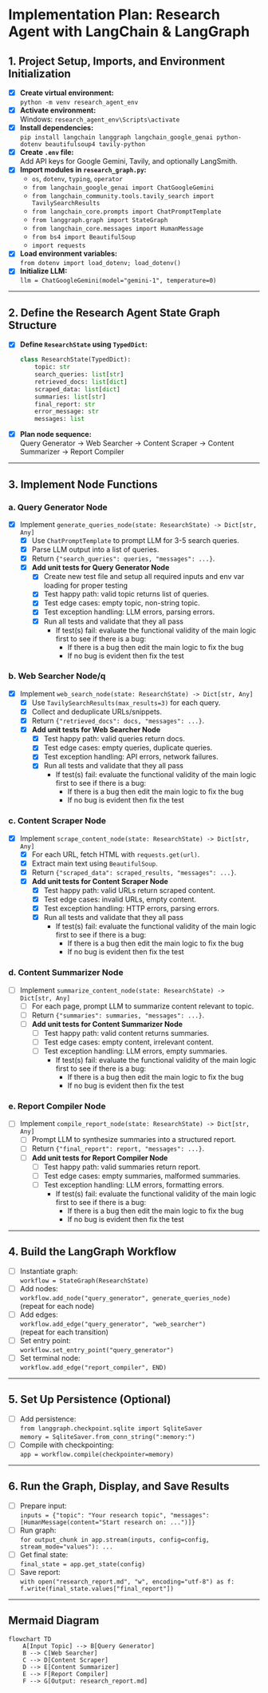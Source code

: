 # Implementation Plan: Research Agent with LangChain & LangGraph

## 1. Project Setup, Imports, and Environment Initialization

- [x] **Create virtual environment:**  
  `python -m venv research_agent_env`
- [x] **Activate environment:**  
  Windows: `research_agent_env\Scripts\activate`
- [x] **Install dependencies:**  
  `pip install langchain langgraph langchain_google_genai python-dotenv beautifulsoup4 tavily-python`
- [x] **Create `.env` file:**  
  Add API keys for Google Gemini, Tavily, and optionally LangSmith.
- [x] **Import modules in `research_graph.py`:**
  - `os`, `dotenv`, `typing`, `operator`
  - `from langchain_google_genai import ChatGoogleGemini`
  - `from langchain_community.tools.tavily_search import TavilySearchResults`
  - `from langchain_core.prompts import ChatPromptTemplate`
  - `from langgraph.graph import StateGraph`
  - `from langchain_core.messages import HumanMessage`
  - `from bs4 import BeautifulSoup`
  - `import requests`
- [x] **Load environment variables:**  
  `from dotenv import load_dotenv; load_dotenv()`
- [x] **Initialize LLM:**  
  `llm = ChatGoogleGemini(model="gemini-1", temperature=0)`

---

## 2. Define the Research Agent State Graph Structure

- [x] **Define `ResearchState` using `TypedDict`:**
  ```python
  class ResearchState(TypedDict):
      topic: str
      search_queries: list[str]
      retrieved_docs: list[dict]
      scraped_data: list[dict]
      summaries: list[str]
      final_report: str
      error_message: str
      messages: list
  ```
- [x] **Plan node sequence:**  
  Query Generator → Web Searcher → Content Scraper → Content Summarizer → Report Compiler

---

## 3. Implement Node Functions

### a. Query Generator Node

- [x] Implement `generate_queries_node(state: ResearchState) -> Dict[str, Any]`
  - [x] Use `ChatPromptTemplate` to prompt LLM for 3-5 search queries.
  - [x] Parse LLM output into a list of queries.
  - [x] Return `{"search_queries": queries, "messages": ...}`.
  - [x] **Add unit tests for Query Generator Node**
    - [x] Create new test file and setup all required inputs and env var loading for proper testing
    - [x] Test happy path: valid topic returns list of queries.
    - [x] Test edge cases: empty topic, non-string topic.
    - [x] Test exception handling: LLM errors, parsing errors.
    - [x] Run all tests and validate that they all pass
      - If test(s) fail: evaluate the functional validity of the main logic first to see if there is a bug:
        - If there is a bug then edit the main logic to fix the bug
        - If no bug is evident then fix the test

### b. Web Searcher Node/q
- [x] Implement `web_search_node(state: ResearchState) -> Dict[str, Any]`
  - [x] Use `TavilySearchResults(max_results=3)` for each query.
  - [x] Collect and deduplicate URLs/snippets.
  - [x] Return `{"retrieved_docs": docs, "messages": ...}`.
  - [x] **Add unit tests for Web Searcher Node**
    - [x] Test happy path: valid queries return docs.
    - [x] Test edge cases: empty queries, duplicate queries.
    - [x] Test exception handling: API errors, network failures.
    - [x] Run all tests and validate that they all pass
      - If test(s) fail: evaluate the functional validity of the main logic first to see if there is a bug:
        - If there is a bug then edit the main logic to fix the bug
        - If no bug is evident then fix the test

### c. Content Scraper Node

- [x] Implement `scrape_content_node(state: ResearchState) -> Dict[str, Any]`
  - [x] For each URL, fetch HTML with `requests.get(url)`.
  - [x] Extract main text using `BeautifulSoup`.
  - [x] Return `{"scraped_data": scraped_results, "messages": ...}`.
  - [x] **Add unit tests for Content Scraper Node**
    - [x] Test happy path: valid URLs return scraped content.
    - [x] Test edge cases: invalid URLs, empty content.
    - [x] Test exception handling: HTTP errors, parsing errors.
    - [x] Run all tests and validate that they all pass
      - If test(s) fail: evaluate the functional validity of the main logic first to see if there is a bug:
        - If there is a bug then edit the main logic to fix the bug
        - If no bug is evident then fix the test

### d. Content Summarizer Node

- [ ] Implement `summarize_content_node(state: ResearchState) -> Dict[str, Any]`
  - [ ] For each page, prompt LLM to summarize content relevant to topic.
  - [ ] Return `{"summaries": summaries, "messages": ...}`.
  - [ ] **Add unit tests for Content Summarizer Node**
    - [ ] Test happy path: valid content returns summaries.
    - [ ] Test edge cases: empty content, irrelevant content.
    - [ ] Test exception handling: LLM errors, empty summaries.
      - If test(s) fail: evaluate the functional validity of the main logic first to see if there is a bug:
        - If there is a bug then edit the main logic to fix the bug
        - If no bug is evident then fix the test

### e. Report Compiler Node

- [ ] Implement `compile_report_node(state: ResearchState) -> Dict[str, Any]`
  - [ ] Prompt LLM to synthesize summaries into a structured report.
  - [ ] Return `{"final_report": report, "messages": ...}`.
  - [ ] **Add unit tests for Report Compiler Node**
    - [ ] Test happy path: valid summaries return report.
    - [ ] Test edge cases: empty summaries, malformed summaries.
    - [ ] Test exception handling: LLM errors, formatting errors.
      - If test(s) fail: evaluate the functional validity of the main logic first to see if there is a bug:
        - If there is a bug then edit the main logic to fix the bug
        - If no bug is evident then fix the test

---

## 4. Build the LangGraph Workflow

- [ ] Instantiate graph:  
  `workflow = StateGraph(ResearchState)`
- [ ] Add nodes:  
  `workflow.add_node("query_generator", generate_queries_node)`  
  (repeat for each node)
- [ ] Add edges:  
  `workflow.add_edge("query_generator", "web_searcher")`  
  (repeat for each transition)
- [ ] Set entry point:  
  `workflow.set_entry_point("query_generator")`
- [ ] Set terminal node:  
  `workflow.add_edge("report_compiler", END)`

---

## 5. Set Up Persistence (Optional)

- [ ] Add persistence:  
  `from langgraph.checkpoint.sqlite import SqliteSaver`  
  `memory = SqliteSaver.from_conn_string(":memory:")`
- [ ] Compile with checkpointing:  
  `app = workflow.compile(checkpointer=memory)`

---

## 6. Run the Graph, Display, and Save Results

- [ ] Prepare input:  
  `inputs = {"topic": "Your research topic", "messages": [HumanMessage(content="Start research on: ...")]}`
- [ ] Run graph:  
  `for output_chunk in app.stream(inputs, config=config, stream_mode="values"): ...`
- [ ] Get final state:  
  `final_state = app.get_state(config)`
- [ ] Save report:  
  `with open("research_report.md", "w", encoding="utf-8") as f: f.write(final_state.values["final_report"])`

---

## Mermaid Diagram

```mermaid
flowchart TD
    A[Input Topic] --> B[Query Generator]
    B --> C[Web Searcher]
    C --> D[Content Scraper]
    D --> E[Content Summarizer]
    E --> F[Report Compiler]
    F --> G[Output: research_report.md]